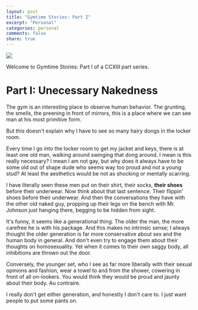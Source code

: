 ```yaml
---
layout: post
title: "Gymtime Stories: Part I"
excerpt: "Personal"
categories: personal
comments: false
share: true
---
```


![](http://m.c.lnkd.licdn.com/mpr/mpr/p/3/005/072/1cf/1c0d956.jpg)


Welcome to Gymtime Stories: Part I of a CCXIII part series.

# Part I: Unecessary Nakedness


The gym is an interesting place to observe human behavior. The grunting, the smells, the preening in front of mirrors, this is a place where we can see man at his most primitive form.


But this doesn't explain why I have to see so many hairy dongs in the locker room.


Every time I go into the locker room to get my jacket and keys, there is at least one old man, walking around swinging that dong around. I mean is this really necessary? I mean I am not gay, but why does it always have to be some old out of shape dude who seems way too proud and not a young stud? At least the aesthetics would be not as shocking or mentally scarring. 

I have literally seen these men put on their shirt, their socks, **their shoes** before their underwear. Now think about that last sentence. Their flippin' shoes before their underwear. And then the conversations they have with the other old naked guy, propping up their legs on the bench with Mr. Johnson just hanging there, begging to be hidden from sight.

It's funny, it seems like a generational thing. The older the man, the more carefree he is with his package. And this makes no intrinsic sense; I always thought the older generation is far more conservative about sex and the human body in general. And don't even try to engage them about their thoughts on homosexuality. Yet when it comes to their own saggy body, all inhibitions are thrown out the door.

Conversely, the younger set, who I see as far more liberally with their sexual opinions and fashion, wear a towel to and from the shower, cowering in front of all on-lookers. You would think they would be proud and jaunty about their body. Au contraire.


I really don't get either generation, and honestly I don't care to. I just want people to put some pants on.










